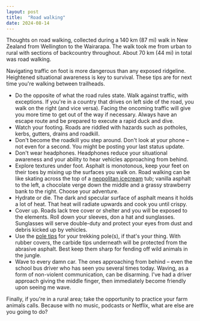 ```yaml
---
layout: post
title:  "Road walking"
date: 2024-08-14
---
```


Thoughts on road walking, collected during a 140 km (87 mi) walk in New Zealand from Wellington to the Wairarapa. The walk took me from urban to rural with sections of backcountry throughout. About 70 km (44 mi) in total was road walking. 

Navigating traffic on foot is more dangerous than any exposed ridgeline. Heightened situational awareness is key to survival. These tips are for next time you're walking between trailheads.

* Do the opposite of what the road rules state. Walk against traffic, with exceptions. If you're in a country that drives on left side of the road, you walk on the right (and vice versa). Facing the oncoming traffic will give you more time to get out of the way if necessary. Always have an escape route and be prepared to execute a rapid duck and dive.
* Watch your footing. Roads are riddled with hazards such as potholes, kerbs, gutters, drains and roadkill.
* Don't become the roadkill you step around. Don't look at your phone – not even for a second. You might be posting your last status update.
* Don't wear headphones. Headphones reduce your situational awareness and your ability to hear vehicles approaching from behind.
* Explore textures under foot. Asphalt is monotonous, keep your feet on their toes by mixing up the surfaces you walk on. Road walking can be like skating across the top of a [neopolitan icecream](https://en.wikipedia.org/wiki/Neapolitan_ice_cream) tub; vanilla asphalt to the left, a chocolate verge down the middle and a grassy strawberry bank to the right. Choose your adventure.
* Hydrate or die. The dark and specular surface of asphalt means it holds a lot of heat. That heat will radiate upwards and cook you until crispy.
* Cover up. Roads lack tree cover or shelter and you will be exposed to the elements. Roll down your sleeves, don a hat and sunglasses. Sunglasses will serve double-duty and protect your eyes from dust and debris kicked up by vehicles.
* Use the [pole tips](https://trekology.com/blogs/gear/a-quick-guide-to-trekking-pole-tips-baskets) for your trekking pole(s), if that's your thing. With rubber covers, the carbide tips underneath will be protected from the abrasive asphalt. Best keep them sharp for fending off wild animals in the jungle.
* Wave to every damn car. The ones approaching from behind – even the school bus driver who has seen you several times today. Waving, as a form of non-violent communication, can be disarming. I've had a driver approach giving the middle finger, then immediately become friendly upon seeing me wave.

Finally, if you're in a rural area; take the opportunity to practice your farm animals calls. Because with no music, podcasts or Netflix, what are else are you going to do?
